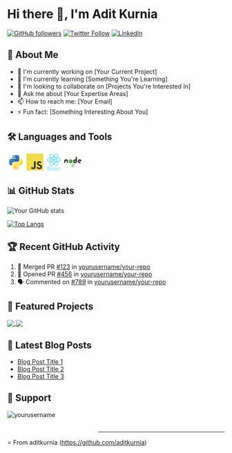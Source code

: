 # Hi there 👋, I'm Adit Kurnia

[![GitHub followers](https://img.shields.io/github/followers/aditkurnia?style=social)](https://github.com/yourusername)
[![Twitter Follow](https://img.shields.io/twitter/follow/yourusername?style=social)](https://twitter.com/yourusername)
[![LinkedIn](https://img.shields.io/badge/-LinkedIn-blue?style=flat-square&logo=Linkedin&logoColor=white&link=https://www.linkedin.com/in/yourusername/)](https://www.linkedin.com/in/yourusername/)

## 💫 About Me
- 🔭 I'm currently working on [Your Current Project]
- 🌱 I'm currently learning [Something You're Learning]
- 👯 I'm looking to collaborate on [Projects You're Interested In]
- 💬 Ask me about [Your Expertise Areas]
- 📫 How to reach me: [Your Email]
- ⚡ Fun fact: [Something Interesting About You]

## 🛠️ Languages and Tools
<p align="left">
<img src="https://raw.githubusercontent.com/devicons/devicon/master/icons/python/python-original.svg" alt="python" width="40" height="40"/>
<img src="https://raw.githubusercontent.com/devicons/devicon/master/icons/javascript/javascript-original.svg" alt="javascript" width="40" height="40"/>
<img src="https://raw.githubusercontent.com/devicons/devicon/master/icons/react/react-original-wordmark.svg" alt="react" width="40" height="40"/>
<img src="https://raw.githubusercontent.com/devicons/devicon/master/icons/nodejs/nodejs-original-wordmark.svg" alt="nodejs" width="40" height="40"/>
<!-- Add or remove icons based on your skills -->
</p>

## 📊 GitHub Stats
![Your GitHub stats](https://github-readme-stats.vercel.app/api?username=yourusername&show_icons=true&theme=radical)

[![Top Langs](https://github-readme-stats.vercel.app/api/top-langs/?username=yourusername&layout=compact&theme=radical)](https://github.com/yourusername/github-readme-stats)

## 🏆 Recent GitHub Activity
<!--START_SECTION:activity-->
1. 🎉 Merged PR [#123](https://github.com/yourusername/your-repo/pull/123) in [yourusername/your-repo](https://github.com/yourusername/your-repo)
2. 💪 Opened PR [#456](https://github.com/yourusername/your-repo/pull/456) in [yourusername/your-repo](https://github.com/yourusername/your-repo)
3. 🗣 Commented on [#789](https://github.com/yourusername/your-repo/issues/789) in [yourusername/your-repo](https://github.com/yourusername/your-repo)
<!--END_SECTION:activity-->

## 🌟 Featured Projects
<a href="https://github.com/yourusername/project-1">
  <img align="center" src="https://github-readme-stats.vercel.app/api/pin/?username=yourusername&repo=project-1&theme=radical" />
</a>
<a href="https://github.com/yourusername/project-2">
  <img align="center" src="https://github-readme-stats.vercel.app/api/pin/?username=yourusername&repo=project-2&theme=radical" />
</a>

## 📝 Latest Blog Posts
<!-- BLOG-POST-LIST:START -->
- [Blog Post Title 1](https://your-blog-url.com/post-1)
- [Blog Post Title 2](https://your-blog-url.com/post-2)
- [Blog Post Title 3](https://your-blog-url.com/post-3)
<!-- BLOG-POST-LIST:END -->

## 🎯 Support
<p><a href="https://www.buymeacoffee.com/yourusername"> <img align="left" src="https://cdn.buymeacoffee.com/buttons/v2/default-yellow.png" height="50" width="210" alt="yourusername" /></a></p><br><br>

---

⭐️ From aditkurnia (https://github.com/aditkurnia)
